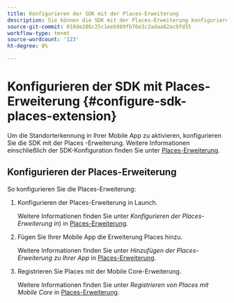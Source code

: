 ```yaml
---
title: Konfigurieren der SDK mit der Places-Erweiterung
description: Sie können die SDK mit der Places-Erweiterung konfigurieren, um die Standorterkennung in Ihrer Mobile App zu aktivieren.
source-git-commit: 010de286c25c1eeb989fb76e3c2adaa82ac9fd35
workflow-type: tm+mt
source-wordcount: '123'
ht-degree: 0%

---
```



# Konfigurieren der SDK mit Places-Erweiterung {#configure-sdk-places-extension}

Um die Standorterkennung in Ihrer Mobile App zu aktivieren, konfigurieren Sie die SDK mit der Places -Erweiterung. Weitere Informationen einschließlich der SDK-Konfiguration finden Sie unter [Places-Erweiterung](/help/places-ext-aep-sdks/places-extension/places-extension.md).

## Konfigurieren der Places-Erweiterung

So konfigurieren Sie die Places-Erweiterung:

1. Konfigurieren der Places-Erweiterung in Launch.

   Weitere Informationen finden Sie unter *Konfigurieren der Places-Erweiterung in*) in [Places-Erweiterung](/help/places-ext-aep-sdks/places-extension/places-extension.md).

1. Fügen Sie Ihrer Mobile App die Erweiterung Places hinzu.

   Weitere Informationen finden Sie unter *Hinzufügen der Places-Erweiterung zu Ihrer App* in [Places-Erweiterung](/help/places-ext-aep-sdks/places-extension/places-extension.md).

1. Registrieren Sie Places mit der Mobile Core-Erweiterung.

   Weitere Informationen finden Sie unter *Registrieren von Places mit Mobile Core* in [Places-Erweiterung](/help/places-ext-aep-sdks/places-extension/places-extension.md).
